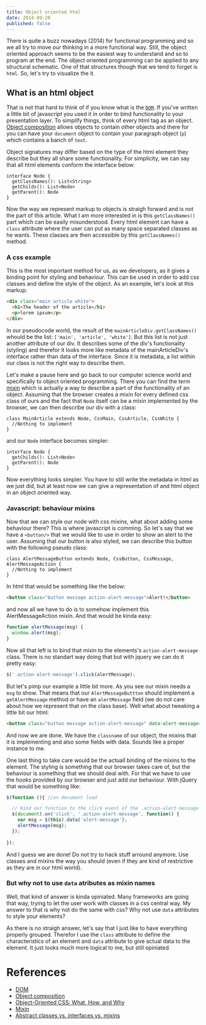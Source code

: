 ```yaml
---
title: Object oriented html
date: 2014-09-20
published: false
---
```


There is quite a buzz nowadays (2014) for functional programming and so we all try to move our thinking in a more functional way. Still, the object oriented approach seems to be the easiest way to understand and so to program at the end. The object oriented programming can be applied to any structural schematic. One of that structures though that we tend to forget is `html`. So, let's try to visualize the it.

## What is an html object
That is not that hard to think of if you know what is the [`DOM`][dom]. If you've written a little bit of javascript you used it in order to bind functionality to your presentation layer. To simplify things, think of every html tag as an object. [Object composition][composition] allows objects to contain other objects and there for you can have your `document` object to contain your paragraph object (`p`) which contains a banch of `text`.

Object signatures may differ based on the type of the html element they describe but they all share some functionality. For simplicity, we can say that all html elements conform the interface below:

```
interface Node {
  getClassNames(): List<String>
  getChilds(): List<Node>
  getParent(): Node
}
```

Now the way we represent markup to objects is straigh forward and is not the part of this article. What I am more interested in is this `getClassNames()` part which can be easily misunderstood. Every html element can have a `class` attribute where the user can put as many space separated classes as he wants. These classes are then accessible by this `getClassNames()` method.

### A css example
This is the most important method for us, as we developers, as it gives a binding point for styling and behaviour. This can be used in order to add css classes and define the style of the object. As an example, let's look at this markup:

```html
<div class="main article white">
  <h1>The header of the article</h1>
  <p>lorem ipsum</p>
</div>
```

In our pseudocode world, the result of the `mainArticleDiv.getClassNames()` whould be the list: `['main', 'article', 'white']`. But this list is not just another attribute of our div. It describes some of the div's functionality (styling) and therefor it looks more like metadata of the mainArticleDiv's interface rather than data of the interface. Since it is metadata, a list within our class is not the right way to describe them.

Let's make a pause here and go back to our computer science world and specifically to object oriented programming. There you can find the term [mixin][mixin] which is actually a way to describe a part of the functionality of an object. Assuming that the browser creates a mixin for every defined css class of ours and the fact that `Node` itself can be a mixin implemented by the browser, we can then describe our div with a class:

```
class MainArticle extends Node, CssMain, CssArticle, CssWhite {
  //Nothing to implement
}
```

and our `Node` interface becomes simpler: 

```
interface Node {
  getChilds(): List<Node>
  getParent(): Node
}
```

Now everything looks simpler. You have to still write the metadata in html as we just did, but at least now we can give a representation of and html object in an object oriented way.

### Javascript: behaviour mixins
Now that we can style our node with css mixins, what about adding some behaviour there? This is where javascript is comming. So let's say that we have a `<button/>` that we would like to use in order to show an alert to the user. Assuming that our button is also styled, we can describe this button with the following pseudo class:

```
class AlertMessageButton extends Node, CssButton, CssMessage, AlertMessageAction {
  //Nothing to implement
}
```

In html that would be something like the below:

```html
<button class="button message action-alert-message">Alert!</button>
```

and now all we have to do is to somehow implement this AlertMessageAction mixin. And that would be kinda easy:

```javascript
function alertMessage(msg) {
  window.alert(msg);
}
```

Now all that left is to bind that mixin to the elements's `action-alert-message` class. There is no standart way doing that but with jquery we can do it pretty easy:

```javascript
$('.action-alert-message').click(alertMessage);
```

But let's pimp our example a little bit more. As you see our mixin needs a `msg` to show. That means that our `AlertMessageButtton` should implement a `getAlertMessage` method or have an `alertMessage` field (we do not care about how we represent that on the class base). Well what about tweaking a little bit our html:

```html
<button class="button message action-alert-message" data-alert-message="Hi!">Alert!</button>
```

And now we are done. We have the `classname` of our object, the mixins that it is implementing and also some fields with data. Sounds like a proper instance to me.

One last thing to take care would be the actuall binding of the mixins to the element. The styling is something that our browser takes care of, but the behaviour is something that we should deal with. For that we have to use the hooks provided by our browser and just add our behaviour. With jQuery that would be something like:

```javascript
$(function (){ //on document load

  // bind our function to the click event of the .action-alert-message
  $(document).on('click', '.action-alert-message', function() {
    var msg = $(this).data('alert-message');
    alertMessage(msg);
  });
  
});
```

And I guess we are done! Do not try to hack stuff arround anymore. Use classes and mixins the way you should (even if they are kind of restrictive as they are in our html world).

### But why not to use `data` atributes as mixin names
Well, that kind of answer is kinda opiniated. Many frameworks are going that way, trying to let the user work with classes in a css central way. My answer to that is why not do the same with css? Why not use `data` attributes to style your elements?

As there is no straigh answer, let's say that I just like to have everything properly grouped. Therefor I use the `class` attribute to define the characteristics of an element and `data` attribute to give actual data to the element. It just looks much more logical to me, but still opiniated.

# References
- [DOM][dom]
- [Object composition][composition]
- [Object-Oriented CSS: What, How, and Why](http://code.tutsplus.com/tutorials/object-oriented-css-what-how-and-why--net-6986)
- [Mixin][mixin]
- [Abstract classes vs. interfaces vs. mixins](http://stackoverflow.com/questions/918380/abstract-classes-vs-interfaces-vs-mixins)


[dom]: http://en.wikipedia.org/wiki/Document_Object_Model
[composition]: http://en.wikipedia.org/wiki/Object_composition
[mixin]: http://en.wikipedia.org/wiki/Mixin
